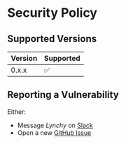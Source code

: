 # Security Policy

## Supported Versions

| Version | Supported          |
| ------- | ------------------ |
| 0.x.x   | :white_check_mark: |

## Reporting a Vulnerability

Either:
- Message *Lynchy* on [Slack](https://trackportfolio.slack.com/)
- Open a new [GitHub Issue](https://github.com/dan-lynch/trackportfol.io/issues/new)
